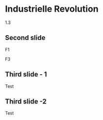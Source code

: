 # Industrielle Revolution
1.3



## Second slide
F1 <!-- .element: class="fragment" data-fragment-index="1" -->

F3 <!-- .element: class="fragment" data-fragment-index="3" -->



## Third slide - 1
Test <!-- .element: class="fragment fade-in" --> <!-- .element: class="fragment fade-out" -->


## Third slide -2
Test <!-- .element: class="fragment fade-out" --> <!-- .element: class="fragment fade-in" -->
